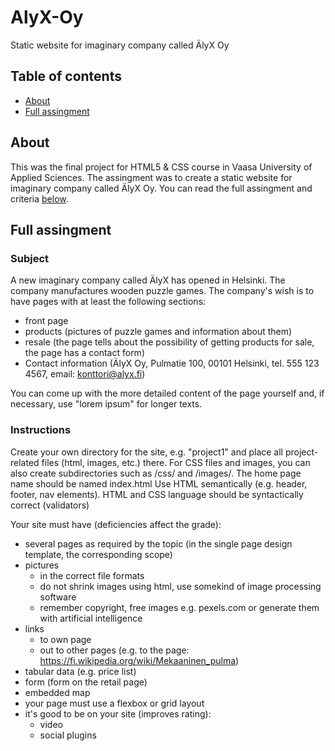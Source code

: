 # AlyX-Oy
Static website for imaginary company called ÄlyX Oy

## Table of contents 
  - [About](#about)
  - [Full assingment](#assingment)

## About   

This was the final project for HTML5 & CSS course in Vaasa University of Applied Sciences. The assingment was to create a static website for imaginary company called ÄlyX Oy. You can read the full assingment and criteria [below](#assingment).

## Full assingment

### Subject

A new imaginary company called ÄlyX has opened in Helsinki. The company manufactures wooden puzzle games. The company's wish is to have pages with at least the following sections:

- front page
- products (pictures of puzzle games and information about them)
- resale (the page tells about the possibility of getting products for sale, the page has a contact form)
- Contact information (ÄlyX Oy, Pulmatie 100, 00101 Helsinki, tel. 555 123 4567, email: konttori@alyx.fi)

You can come up with the more detailed content of the page yourself and, if necessary, use "lorem ipsum" for longer texts.

### Instructions

Create your own directory for the site, e.g. "project1" and place all project-related files (html, images, etc.) there. For CSS files and images, you can also create subdirectories such as /css/ and /images/. The home page name should be named index.html Use HTML semantically (e.g. header, footer, nav elements). HTML and CSS language should be syntactically correct (validators)

Your site must have (deficiencies affect the grade):
- several pages as required by the topic (in the single page design template, the corresponding scope)
- pictures
  - in the correct file formats
  - do not shrink images using html, use somekind of image processing software
  - remember copyright, free images e.g. pexels.com or generate them with artificial intelligence
- links
  - to own page
  - out to other pages (e.g. to the page: https://fi.wikipedia.org/wiki/Mekaaninen_pulma)
- tabular data (e.g. price list)
- form (form on the retail page)
- embedded map
- your page must use a flexbox or grid layout
- it's good to be on your site (improves rating):
  - video
  - social plugins
